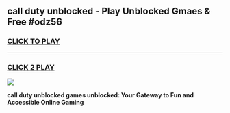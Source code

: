 
## call duty unblocked - Play Unblocked Gmaes & Free #odz56
<h3>
<a href="https://news.freeplayer.one?title=call_duty_unblocked&ref=24F">CLICK TO PLAY</a></h3>
<hr>

<h3>
<a href="https://news.freeplayer.one?title=call_duty_unblocked&ref=24F">CLICK 2 PLAY</a>
  
</h3>

<a href="https://news.freeplayer.one?title=call_duty_unblocked&ref=24F/"><img src="https://clearcache.store/games.png"></a>


**call duty unblocked games unblocked: Your Gateway to Fun and Accessible Online Gaming**
